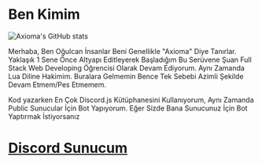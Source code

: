 Ben Kimim
===================
![Axioma's GitHub stats](https://github-readme-stats.vercel.app/api?username=Axioma04&show_icons=true&theme=radical)

 Merhaba, Ben Oğulcan İnsanlar Beni Genellikle "Axioma" Diye Tanırlar. Yaklaşık 1 Sene Önce Altyapı Editleyerek Başladığım Bu Serüvene Şuan Full Stack Web Developing Öğrencisi Olarak Devam Ediyorum. 
 Aynı Zamanda Lua Diline Hakimim.
 Buralara Gelmemin Bence Tek Sebebi Azimli Şekilde Devam Etmem/Pes Etmemem. 

 Kod yazarken En Çok Discord.js Kütüphanesini Kullanıyorum, Aynı Zamanda Public Sunucular İçin Bot Yapıyorum. Eğer Sizde Bana Sunucunuz İçin Bot Yaptırmak İstiyorsanız 
# [Discord Sunucum](https://discord.gg/emyrX3TRQX)

